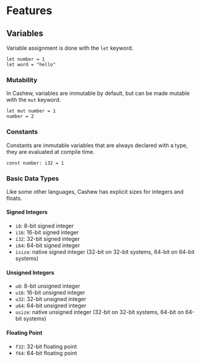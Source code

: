 # Features

## Variables

Variable assignment is done with the `let` keyword.

```cashew
let number = 1
let word = "hello"
```

### Mutability

In Cashew, variables are immutable by default, but can be made mutable with the `mut` keyword.

```cashew
let mut number = 1
number = 2
```

### Constants

Constants are immutable variables that are always declared with a type, they are evaluated at compile time.

```cashew
const number: i32 = 1
```

### Basic Data Types

Like some other languages, Cashew has explicit sizes for integers and floats.

#### Signed Integers

- `i8`: 8-bit signed integer
- `i16`: 16-bit signed integer
- `i32`: 32-bit signed integer
- `i64`: 64-bit signed integer
- `isize`: native signed integer (32-bit on 32-bit systems, 64-bit on 64-bit systems)

#### Unsigned Integers

- `u8`: 8-bit unsigned integer
- `u16`: 16-bit unsigned integer
- `u32`: 32-bit unsigned integer
- `u64`: 64-bit unsigned integer
- `usize`: native unsigned integer (32-bit on 32-bit systems, 64-bit on 64-bit systems)

#### Floating Point

- `f32`: 32-bit floating point
- `f64`: 64-bit floating point

